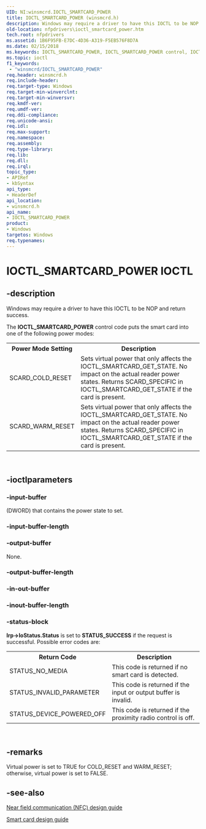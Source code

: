 ```yaml
---
UID: NI:winsmcrd.IOCTL_SMARTCARD_POWER
title: IOCTL_SMARTCARD_POWER (winsmcrd.h)
description: Windows may require a driver to have this IOCTL to be NOP and return success.
old-location: nfpdrivers\ioctl_smartcard_power.htm
tech.root: nfpdrivers
ms.assetid: 1B6F95FB-E7DC-4D36-A319-F5EB576F8D7A
ms.date: 02/15/2018
ms.keywords: IOCTL_SMARTCARD_POWER, IOCTL_SMARTCARD_POWER control, IOCTL_SMARTCARD_POWER control code [Near-Field Proximity Drivers], nfpdrivers.ioctl_smartcard_power, winsmcrd/IOCTL_SMARTCARD_POWER
ms.topic: ioctl
f1_keywords:
 - "winsmcrd/IOCTL_SMARTCARD_POWER"
req.header: winsmcrd.h
req.include-header: 
req.target-type: Windows
req.target-min-winverclnt: 
req.target-min-winversvr: 
req.kmdf-ver: 
req.umdf-ver: 
req.ddi-compliance: 
req.unicode-ansi: 
req.idl: 
req.max-support: 
req.namespace: 
req.assembly: 
req.type-library: 
req.lib: 
req.dll: 
req.irql: 
topic_type:
- APIRef
- kbSyntax
api_type:
- HeaderDef
api_location:
- winsmcrd.h
api_name:
- IOCTL_SMARTCARD_POWER
product:
- Windows
targetos: Windows
req.typenames: 
---
```


# IOCTL_SMARTCARD_POWER IOCTL


## -description


Windows may require a driver to have this IOCTL to be NOP and return success.

The <b>IOCTL_SMARTCARD_POWER</b> 
   control code  puts the smart card into one of the following power modes:
<table>
<tr>
<th>Power Mode Setting</th>
<th>Description</th>
</tr>
<tr>
<td>SCARD_COLD_RESET</td>
<td>Sets virtual power that only affects the IOCTL_SMARTCARD_GET_STATE. No impact on the actual reader power states. Returns SCARD_SPECIFIC in IOCTL_SMARTCARD_GET_STATE if the card is present.</td>
</tr>
<tr>
<td>SCARD_WARM_RESET</td>
<td>Sets virtual power that only affects the IOCTL_SMARTCARD_GET_STATE. No impact on the actual reader power states. Returns SCARD_SPECIFIC in IOCTL_SMARTCARD_GET_STATE if the card is present.</td>
</tr>
</table> 


## -ioctlparameters




### -input-buffer

(DWORD) that contains the power state to set.


### -input-buffer-length








### -output-buffer

None.


### -output-buffer-length








### -in-out-buffer








### -inout-buffer-length








### -status-block

<b>Irp->IoStatus.Status</b> is set to <b>STATUS_SUCCESS</b> if the request is successful. Possible error codes are:

<table>
<tr>
<th>Return Code</th>
<th>Description</th>
</tr>
<tr>
<td>STATUS_NO_MEDIA</td>
<td>This code is returned if no smart card is detected.</td>
</tr>
<tr>
<td>STATUS_INVALID_PARAMETER</td>
<td>This code is returned if the input or output buffer is invalid.</td>
</tr>
<tr>
<td>STATUS_DEVICE_POWERED_OFF</td>
<td>This code is returned if the proximity radio control is off.</td>
</tr>
</table>
 


## -remarks



Virtual power is set to TRUE for COLD_RESET and WARM_RESET; otherwise, virtual power is set to FALSE.




## -see-also




<a href="https://go.microsoft.com/fwlink/p/?LinkID=785320">Near field communication (NFC) design guide</a>



<a href="https://docs.microsoft.com/windows-hardware/drivers/nfc/design-guide-smart-card">Smart card design guide</a>
 

 

